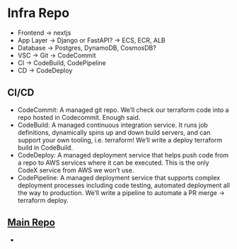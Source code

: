 # Infra Repo

* Frontend -> nextjs
* App Layer -> Django or FastAPI? -> ECS, ECR, ALB
* Database -> Postgres, DynamoDB, CosmosDB?
* VSC -> Git -> CodeCommit
* CI -> CodeBuild, CodePipeline
* CD -> CodeDeploy

## CI/CD

* CodeCommit: A managed git repo. We’ll check our terraform code into a repo hosted in Codecommit. Enough said.
* CodeBuild: A managed continuous integration service. It runs job definitions, dynamically spins up and down build servers, and can support your own tooling, i.e. terraform! We’ll write a deploy terraform build in CodeBuild.
* CodeDeploy: A managed deployment service that helps push code from a repo to AWS services where it can be executed. This is the only CodeX service from AWS we won’t use.
* CodePipeline: A managed deployment service that supports complex deployment processes including code testing, automated deployment all the way to production. We’ll write a pipeline to automate a PR merge → terraform deploy.

## [Main Repo](https://github.com/pazsaragi/cloud-octo-main)

* 
